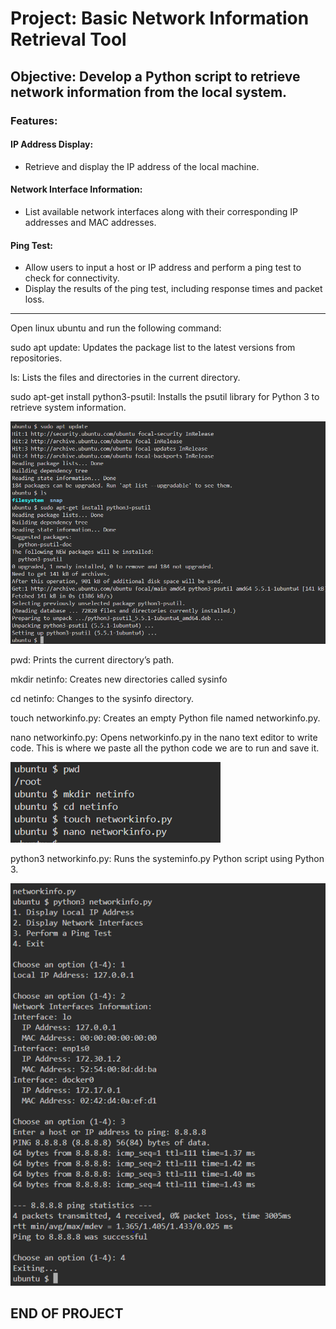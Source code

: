 # Project: Basic Network Information Retrieval Tool
## Objective: Develop a Python script to retrieve network information from the local system.
### Features:
#### IP Address Display:
- Retrieve and display the IP address of the local machine.
#### Network Interface Information:
- List available network interfaces along with their corresponding IP addresses and MAC addresses.
####  Ping Test:
- Allow users to input a host or IP address and perform a ping test to check for connectivity.
- Display the results of the ping test, including response times and packet loss.


---------------------------------------------------------------------------------------------------------------

Open linux ubuntu and run the following command:

sudo apt update: Updates the package list to the latest versions from repositories.

ls: Lists the files and directories in the current directory.

sudo apt-get install python3-psutil: Installs the psutil library for Python 3 to retrieve system information.

![alt text](<IMAGES/sudo up.PNG>)

pwd: Prints the current directory’s path.

mkdir netinfo: Creates new directories called sysinfo

cd netinfo: Changes to the sysinfo directory.

touch networkinfo.py: Creates an empty Python file named networkinfo.py.

nano networkinfo.py: Opens networkinfo.py in the nano text editor to write code. This is where we paste all the python code we are to run and save it.

![alt text](IMAGES/pwd.PNG)

python3 networkinfo.py: Runs the systeminfo.py Python script using Python 3.

![alt text](<IMAGES/net test.PNG>)

##    END OF PROJECT